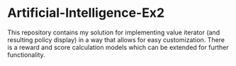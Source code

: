 # Artificial-Intelligence-Ex2
This repository contains my solution for implementing value iterator (and resulting policy display) in a way that allows for easy customization. There is a reward and score calculation models which can be extended for further functionality.

